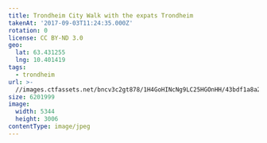 ```yaml
---
title: Trondheim City Walk with the expats Trondheim
takenAt: '2017-09-03T11:24:35.000Z'
rotation: 0
license: CC BY-ND 3.0
geo:
  lat: 63.431255
  lng: 10.401419
tags:
  - trondheim
url: >-
  //images.ctfassets.net/bncv3c2gt878/1H4GoHINcNg9LC25HGOnHH/43bdf1a8a2bc02c593794c910b62a6da/trondheim-city-walk-with-the-expats-trondheim_36172903554_o
size: 6201999
image:
  width: 5344
  height: 3006
contentType: image/jpeg
---
```


